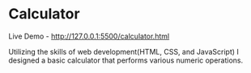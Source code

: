# Calculator
Live Demo - http://127.0.0.1:5500/calculator.html

Utilizing the skills of web development(HTML, CSS, and JavaScript) I designed a basic calculator that performs various numeric operations. 



